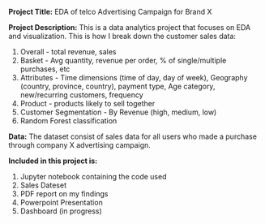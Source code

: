 **Project Title:** EDA of telco Advertising Campaign for Brand X

**Project Description:** This is a data analytics project that focuses on EDA and visualization. This is how I break down the customer sales data:
1. Overall - total revenue, sales
2. Basket - Avg quantity, revenue per order, % of single/multiple purchases, etc
3. Attributes - Time dimensions (time of day, day of week), Geography (country, province, country), payment type, Age category, new/recurring customers, frequency
4. Product - products likely to sell together
5. Customer Segmentation - By Revenue (high, medium, low)
6. Random Forest classification

**Data:** The dataset consist of sales data for all users who made a purchase through company X advertising campaign. 

**Included in this project is:**
1. Jupyter notebook containing the code used
2. Sales Dateset
3. PDF report on my findings
4. Powerpoint Presentation
5. Dashboard (in progress)
